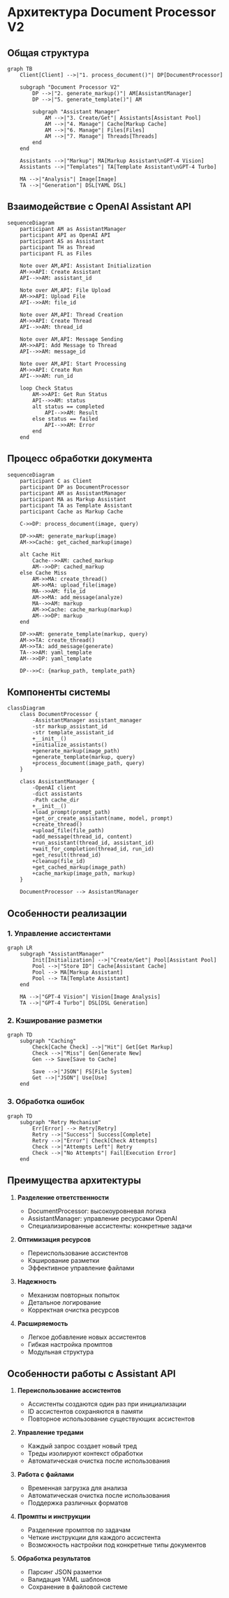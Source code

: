 # Архитектура Document Processor V2

## Общая структура

```mermaid
graph TB
    Client[Client] -->|"1. process_document()"| DP[DocumentProcessor]
    
    subgraph "Document Processor V2"
        DP -->|"2. generate_markup()"| AM[AssistantManager]
        DP -->|"5. generate_template()"| AM
        
        subgraph "Assistant Manager"
            AM -->|"3. Create/Get"| Assistants[Assistant Pool]
            AM -->|"4. Manage"| Cache[Markup Cache]
            AM -->|"6. Manage"| Files[Files]
            AM -->|"7. Manage"| Threads[Threads]
        end
    end
    
    Assistants -->|"Markup"| MA[Markup Assistant\nGPT-4 Vision]
    Assistants -->|"Templates"| TA[Template Assistant\nGPT-4 Turbo]
    
    MA -->|"Analysis"| Image[Image]
    TA -->|"Generation"| DSL[YAML DSL]
```

## Взаимодействие с OpenAI Assistant API

```mermaid
sequenceDiagram
    participant AM as AssistantManager
    participant API as OpenAI API
    participant AS as Assistant
    participant TH as Thread
    participant FL as Files

    Note over AM,API: Assistant Initialization
    AM->>API: Create Assistant
    API-->>AM: assistant_id
    
    Note over AM,API: File Upload
    AM->>API: Upload File
    API-->>AM: file_id
    
    Note over AM,API: Thread Creation
    AM->>API: Create Thread
    API-->>AM: thread_id
    
    Note over AM,API: Message Sending
    AM->>API: Add Message to Thread
    API-->>AM: message_id
    
    Note over AM,API: Start Processing
    AM->>API: Create Run
    API-->>AM: run_id
    
    loop Check Status
        AM->>API: Get Run Status
        API-->>AM: status
        alt status == completed
            API-->>AM: Result
        else status == failed
            API-->>AM: Error
        end
    end
```

## Процесс обработки документа

```mermaid
sequenceDiagram
    participant C as Client
    participant DP as DocumentProcessor
    participant AM as AssistantManager
    participant MA as Markup Assistant
    participant TA as Template Assistant
    participant Cache as Markup Cache

    C->>DP: process_document(image, query)
    
    DP->>AM: generate_markup(image)
    AM->>Cache: get_cached_markup(image)
    
    alt Cache Hit
        Cache-->>AM: cached_markup
        AM-->>DP: cached_markup
    else Cache Miss
        AM->>MA: create_thread()
        AM->>MA: upload_file(image)
        MA-->>AM: file_id
        AM->>MA: add_message(analyze)
        MA-->>AM: markup
        AM->>Cache: cache_markup(markup)
        AM-->>DP: markup
    end
    
    DP->>AM: generate_template(markup, query)
    AM->>TA: create_thread()
    AM->>TA: add_message(generate)
    TA-->>AM: yaml_template
    AM-->>DP: yaml_template
    
    DP-->>C: {markup_path, template_path}
```

## Компоненты системы

```mermaid
classDiagram
    class DocumentProcessor {
        -AssistantManager assistant_manager
        -str markup_assistant_id
        -str template_assistant_id
        +__init__()
        +initialize_assistants()
        +generate_markup(image_path)
        +generate_template(markup, query)
        +process_document(image_path, query)
    }
    
    class AssistantManager {
        -OpenAI client
        -dict assistants
        -Path cache_dir
        +__init__()
        +load_prompt(prompt_path)
        +get_or_create_assistant(name, model, prompt)
        +create_thread()
        +upload_file(file_path)
        +add_message(thread_id, content)
        +run_assistant(thread_id, assistant_id)
        +wait_for_completion(thread_id, run_id)
        +get_result(thread_id)
        +cleanup(file_id)
        +get_cached_markup(image_path)
        +cache_markup(image_path, markup)
    }
    
    DocumentProcessor --> AssistantManager
```

## Особенности реализации

### 1. Управление ассистентами
```mermaid
graph LR
    subgraph "AssistantManager"
        Init[Initialization] -->|"Create/Get"| Pool[Assistant Pool]
        Pool -->|"Store ID"| Cache[Assistant Cache]
        Pool --> MA[Markup Assistant]
        Pool --> TA[Template Assistant]
    end
    
    MA -->|"GPT-4 Vision"| Vision[Image Analysis]
    TA -->|"GPT-4 Turbo"| DSL[DSL Generation]
```

### 2. Кэширование разметки
```mermaid
graph TD
    subgraph "Caching"
        Check[Cache Check] -->|"Hit"| Get[Get Markup]
        Check -->|"Miss"| Gen[Generate New]
        Gen --> Save[Save to Cache]
        
        Save -->|"JSON"| FS[File System]
        Get -->|"JSON"| Use[Use]
    end
```

### 3. Обработка ошибок
```mermaid
graph TD
    subgraph "Retry Mechanism"
        Err[Error] --> Retry[Retry]
        Retry -->|"Success"| Success[Complete]
        Retry -->|"Error"| Check[Check Attempts]
        Check -->|"Attempts Left"| Retry
        Check -->|"No Attempts"| Fail[Execution Error]
    end
```

## Преимущества архитектуры

1. **Разделение ответственности**
   - DocumentProcessor: высокоуровневая логика
   - AssistantManager: управление ресурсами OpenAI
   - Специализированные ассистенты: конкретные задачи

2. **Оптимизация ресурсов**
   - Переиспользование ассистентов
   - Кэширование разметки
   - Эффективное управление файлами

3. **Надежность**
   - Механизм повторных попыток
   - Детальное логирование
   - Корректная очистка ресурсов

4. **Расширяемость**
   - Легкое добавление новых ассистентов
   - Гибкая настройка промптов
   - Модульная структура

## Особенности работы с Assistant API

1. **Переиспользование ассистентов**
   - Ассистенты создаются один раз при инициализации
   - ID ассистентов сохраняются в памяти
   - Повторное использование существующих ассистентов

2. **Управление тредами**
   - Каждый запрос создает новый тред
   - Треды изолируют контекст обработки
   - Автоматическая очистка после использования

3. **Работа с файлами**
   - Временная загрузка для анализа
   - Автоматическая очистка после использования
   - Поддержка различных форматов

4. **Промпты и инструкции**
   - Разделение промптов по задачам
   - Четкие инструкции для каждого ассистента
   - Возможность настройки под конкретные типы документов

5. **Обработка результатов**
   - Парсинг JSON разметки
   - Валидация YAML шаблонов
   - Сохранение в файловой системе
